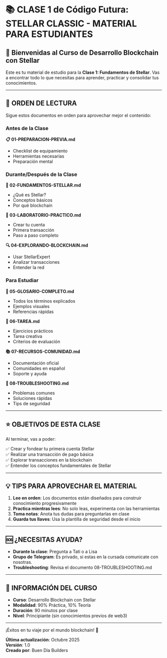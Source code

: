 # 📚 CLASE 1 de Código Futura: STELLAR CLASSIC - MATERIAL PARA ESTUDIANTES

## 🎯 Bienvenidas al Curso de Desarrollo Blockchain con Stellar

Este es tu material de estudio para la **Clase 1: Fundamentos de Stellar**. Vas a encontrar todo lo que necesitas para aprender, practicar y consolidar tus conocimientos.

---

## 📖 ORDEN DE LECTURA

Sigue estos documentos en orden para aprovechar mejor el contenido:

### Antes de la Clase
**📋 01-PREPARACION-PREVIA.md**
- Checklist de equipamiento
- Herramientas necesarias
- Preparación mental

### Durante/Después de la Clase
**🌟 02-FUNDAMENTOS-STELLAR.md**
- ¿Qué es Stellar?
- Conceptos básicos
- Por qué blockchain

**🔬 03-LABORATORIO-PRACTICO.md**
- Crear tu cuenta
- Primera transacción
- Paso a paso completo

**🔍 04-EXPLORANDO-BLOCKCHAIN.md**
- Usar StellarExpert
- Analizar transacciones
- Entender la red

### Para Estudiar
**📖 05-GLOSARIO-COMPLETO.md**
- Todos los términos explicados
- Ejemplos visuales
- Referencias rápidas

**📝 06-TAREA.md**
- Ejercicios prácticos
- Tarea creativa
- Criterios de evaluación

**📚 07-RECURSOS-COMUNIDAD.md**
- Documentación oficial
- Comunidades en español
- Soporte y ayuda

**🔧 08-TROUBLESHOOTING.md**
- Problemas comunes
- Soluciones rápidas
- Tips de seguridad

---

## ⭐ OBJETIVOS DE ESTA CLASE

Al terminar, vas a poder:

✅ Crear y fondear tu primera cuenta Stellar  
✅ Realizar una transacción de pago básica  
✅ Explorar transacciones en la blockchain  
✅ Entender los conceptos fundamentales de Stellar  

---

## 💡 TIPS PARA APROVECHAR EL MATERIAL

1. **Lee en orden**: Los documentos están diseñados para construir conocimiento progresivamente
2. **Practica mientras lees**: No solo leas, experimenta con las herramientas
3. **Toma notas**: Anota tus dudas para preguntarlas en clase
4. **Guarda tus llaves**: Usa la plantilla de seguridad desde el inicio

---

## 🆘 ¿NECESITAS AYUDA?

- **Durante la clase**: Pregunta a Tati o a Lisa
- **Grupo de Telegram**: Es privado, si estas en la cursada comunicate con nosotras.
- **Troubleshooting**: Revisa el documento 08-TROUBLESHOOTING.md

---

## 📅 INFORMACIÓN DEL CURSO

- **Curso**: Desarrollo Blockchain con Stellar
- **Modalidad**: 90% Práctica, 10% Teoría
- **Duración**: 90 minutos por clase
- **Nivel**: Principiante (sin conocimientos previos de web3)

---

¡Éxitos en tu viaje por el mundo blockchain! 🚀

**Última actualización**: Octubre 2025  
**Versión**: 1.0  
**Creado por**: Buen Día Builders